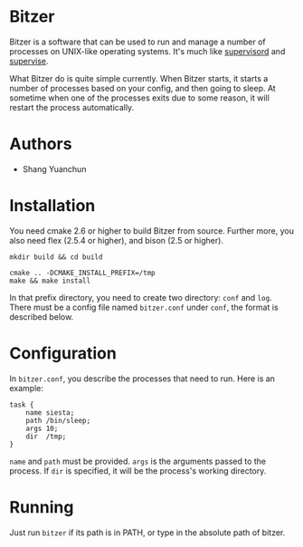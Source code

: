 # Bitzer

Bitzer is a software that can be used to run and manage a number of processes on UNIX-like operating systems. It's much like [supervisord](http://supervisord.org/) and [supervise](http://cr.yp.to/daemontools/supervise.html).

What Bitzer do is quite simple currently. When Bitzer starts, it starts a number of processes based on your config, and then going to sleep. At sometime when one of the processes exits due to some reason, it will restart the process automatically.

Authors
=======

* Shang Yuanchun

Installation
============

You need cmake 2.6 or higher to build Bitzer from source. Further more, you also need flex (2.5.4 or higher), and bison (2.5 or higher).

```shell
mkdir build && cd build
```

```shell
cmake .. -DCMAKE_INSTALL_PREFIX=/tmp
make && make install
```

In that prefix directory, you need to create two directory: `conf` and `log`. There must be a config file named `bitzer.conf` under `conf`, the format is described below.

Configuration
=============

In `bitzer.conf`, you describe the processes that need to run. Here is an example:

```
task {
    name siesta;
    path /bin/sleep;
    args 10;
    dir  /tmp;
}
```

`name` and `path` must be provided. `args` is the arguments passed to the process. If `dir` is specified, it will be the process's working directory.

Running
=======

Just run `bitzer` if its path is in PATH, or type in the absolute path of bitzer.



